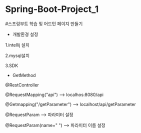 # Spring-Boot-Project_1
#스프링부트 학습 및 어드민 페이지 만들기

* 개발환경 설정


1.intellij 설치

2.mysql설치

3.SDK 



* GetMethod


@RestController

@RequestMapping("api") --> localhos:8080/api

@Getmapping("/getParameter") --> localhost/api/getParameter

@RequestParam --> 파라미터 설정

@RequestParam(name=" ") --> 파라미터 이름 설정
